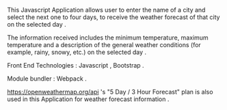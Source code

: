 This Javascript Application allows user to enter the name of a city and select the next one to four days, to receive the weather forecast of that city on the selected day .

The information received includes the minimum temperature, maximum temperature and a description of the general weather conditions (for example, rainy, snowy, etc.) on the selected day .

Front End Technologies : Javascript , Bootstrap .

Module bundler : Webpack .

https://openweathermap.org/api 's "5 Day / 3 Hour Forecast" plan is also used in this Application for weather forecast information .